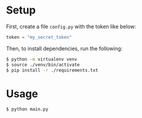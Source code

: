 # Setup

First, create a file `config.py` with the token like below:

```py
token = "my_secret_token"
```

Then, to install dependencies, run the following:

```sh
$ python -m virtualenv venv
$ source ./venv/bin/activate
$ pip install -r ./requirements.txt
```

# Usage

```sh
$ python main.py
```
